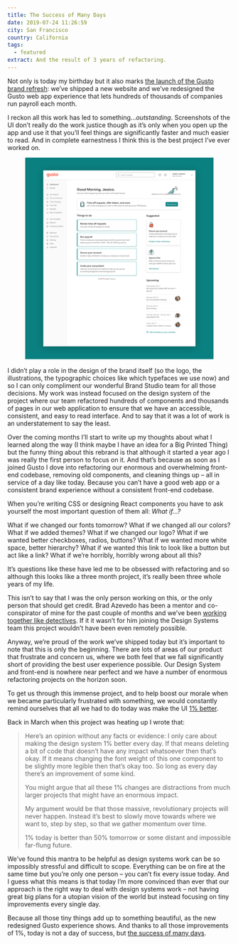 ```yaml
---
title: The Success of Many Days
date: 2019-07-24 11:26:59
city: San Francisco
country: California
tags:
  - featured
extract: And the result of 3 years of refactoring.
---
```


Not only is today my birthday but it also marks [the launch of the Gusto brand refresh](https://gusto.com/company-news/gusto-brand-refresh): we’ve shipped a new website and we’ve redesigned the Gusto web app experience that lets hundreds of thousands of companies run payroll each month.

I reckon all this work has led to something..._outstanding_. Screenshots of the UI don’t really do the work justice though as it’s only when you open up the app and use it that you’ll feel things are significantly faster and much easier to read. And in complete earnestness I think this is the best project I’ve ever worked on.

<div class="m-wrapper--full">
  <figure class="m-wrapper--unpadded">
    <img src="../uploads/gusto-new-brand-dashboard.png" alt="The new dashboard for the Gusto app">
  </figure>
</div>

I didn’t play a role in the design of the brand itself (so the logo, the illustrations, the typographic choices like which typefaces we use now) and so I can only compliment our wonderful Brand Studio team for all those decisions. My work was instead focused on the design system of the project where our team refactored hundreds of components and thousands of pages in our web application to ensure that we have an accessible, consistent, and easy to read interface. And to say that it was a lot of work is an understatement to say the least.

Over the coming months I’ll start to write up my thoughts about what I learned along the way (I think maybe I have an idea for a Big Printed Thing) but the funny thing about this rebrand is that although it started a year ago I was really the first person to focus on it. And that’s because as soon as I joined Gusto I dove into refactoring our enormous and overwhelming front-end codebase, removing old components, and cleaning things up – all in service of a day like today. Because you can’t have a good web app or a consistent brand experience without a consistent front-end codebase.

When you’re writing CSS or designing React components you have to ask yourself the most important question of them all: _What if...?_

What if we changed our fonts tomorrow? What if we changed all our colors? What if we added themes? What if we changed our logo? What if we wanted better checkboxes, radios, buttons? What if we wanted more white space, better hierarchy? What if we wanted this link to look like a button but act like a link? What if we’re horribly, horribly wrong about all this?

It’s questions like these have led me to be obsessed with refactoring and so although this looks like a three month project, it’s really been three whole years of my life.

This isn’t to say that I was the only person working on this, or the only person that should get credit. Brad Azevedo has been a mentor and co-conspirator of mine for the past couple of months and we’ve been [working together like detectives](https://www.robinrendle.com/notes/partners-in-crime). If it it wasn’t for him joining the Design Systems team this project wouldn’t have been even remotely possible.

Anyway, we’re proud of the work we’ve shipped today but it’s important to note that this is only the beginning. There are lots of areas of our product that frustrate and concern us, where we both feel that we fall significantly short of providing the best user experience possible. Our Design System and front-end is nowhere near perfect and we have a number of enormous refactoring projects on the horizon soon.

To get us through this immense project, and to help boost our morale when we became particularly frustrated with something, we would constantly remind ourselves that all we had to do today was make the UI [1% better](https://www.robinrendle.com/notes/1percent-better).

Back in March when this project was heating up I wrote that:

> Here’s an opinion without any facts or evidence: I only care about making the design system 1% better every day. If that means deleting a bit of code that doesn’t have any impact whatsoever then that’s okay. If it means changing the font weight of this one component to be slightly more legible then that’s okay too. So long as every day there’s an improvement of some kind.
>
> You might argue that all these 1% changes are distractions from much larger projects that might have an enormous impact.
>
> My argument would be that those massive, revolutionary projects will never happen. Instead it’s best to slowly move towards where we want to, step by step, so that we gather momentum over time.
>
> 1% today is better than 50% tomorrow or some distant and impossible far-flung future.

We’ve found this mantra to be helpful as design systems work can be so impossibly stressful and difficult to scope. Everything can be on fire at the same time but you’re only one person – you can’t fix every issue today. And I guess what this means is that today I’m more convinced than ever that our approach is the right way to deal with design systems work – not having great big plans for a utopian vision of the world but instead focusing on tiny improvements every single day.

Because all those tiny things add up to something beautiful, as the new redesigned Gusto experience shows. And thanks to all those improvements of 1%, today is not a day of success, but [the success of many days](https://www.robinrendle.com/notes/tigerman).
